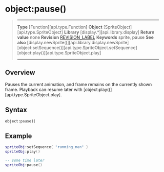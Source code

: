 # object:pause()

> --------------------- ------------------------------------------------------------------------------------------
> __Type__              [Function][api.type.Function]
> __Object__            [SpriteObject][api.type.SpriteObject]
> __Library__           [display.*][api.library.display]
> __Return value__      none
> __Revision__          [REVISION_LABEL](REVISION_URL)
> __Keywords__          sprite, pause
> __See also__          [display.newSprite()][api.library.display.newSprite]
>						[object:setSequence()][api.type.SpriteObject.setSequence]
>						[object:play()][api.type.SpriteObject.play]
> --------------------- ------------------------------------------------------------------------------------------


## Overview

Pauses the current animation, and frame remains on the currently shown frame. Playback can resume later with [object:play()][api.type.SpriteObject.play].

## Syntax

	object:pause()

## Example

``````lua
spriteObj:setSequence( "running_man" )
spriteObj:play() 

-- some time later
spriteObj:pause()
``````